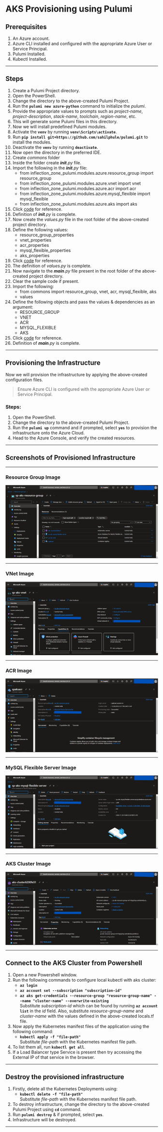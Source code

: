 # AKS Provisioning using Pulumi

## Prerequisites
1. An Azure account.
2. Azure CLI installed and configured with the appropriate Azure User or Service Principal.
3. Pulumi Installed.
4. Kubectl Installed.

---
## Steps
1. Create a Pulumi Project directory.
2. Open the PowerShell.
3. Change the directory to the above-created Pulumi Project.
4. Run the **`pulumi new azure-python`** command to initialize the *pulumi*.
5. Provide the appropriate values to prompts such as *project-name*, *project-description*, *stack-name*, *toolchain*, *region-name*, etc.
6. This will generate some Pulumi files in this directory.
7. Now we will install predefined Pulumi modules.
8. Activate the **`venv`** by running **`venv\Scripts\activate`**.
9. Run **`pip install git+https://github.com/sahilphule/pulumi.git`** to install the modules.
10. Deactivate the **`venv`** by running **`deactivate`**.
11. Now open the directory in the preferred IDE.
12. Create *commons* folder
13. Inside the folder create *__init__.py* file.
14. Import the following in the *__init__.py* file:
    - from inflection_zone_pulumi.modules.azure.resource_group import resource_group
    - from inflection_zone_pulumi.modules.azure.vnet import vnet
    - from inflection_zone_pulumi.modules.azure.acr import acr
    - from inflection_zone_pulumi.modules.azure.mysql_flexible import mysql_flexible
    - from inflection_zone_pulumi.modules.azure.aks import aks
15. Click [code](https://github.com/inflection-sahil/devops/blob/master/pulumi/azure/aks/commons/__init__.py) for reference.
16. Definition of *__init__.py* is complete.
17. Now create the *values.py* file in the root folder of the above-created project directory.
18. Define the following values:
    - resource_group_properties
    - vnet_properties
    - acr_properties
    - mysql_flexible_properties
    - aks_properties
19. Click [code](https://github.com/inflection-sahil/devops/blob/master/pulumi/azure/aks/sample.values.py) for reference.
20. The definition of *values.py* is complete.
21. Now navigate to the *__main__.py* file present in the root folder of the above-created project directory.
22. Clear the sample code if present.
23. Import the following:
    - from commons import resource_group, vnet, acr, mysql_flexible, aks
    - values
24. Define the following objects and pass the values & dependencies as an argument:
    - RESOURCE_GROUP
    - VNET
    - ACR
    - MYSQL_FLEXIBLE
    - AKS
25. Click [code](https://github.com/inflection-sahil/devops/blob/master/pulumi/azure/aks/__main__.py) for reference.
26. Definition of *__main__.py* is complete.

---

## Provisioning the Infrastructure
Now we will provision the infrastructure by applying the above-created configuration files.

> Ensure Azure CLI is configured with the appropriate Azure User or Service Principal.

### Steps:
1. Open the PowerShell.
2. Change the directory to the above-created Pulumi Project.
3. Run the **`pulumi up`** command and if prompted, select **`yes`** to provision the infrastructure onto the Azure Cloud.
4. Head to the Azure Console, and verify the created resources.

---

<div style="page-break-after: always;"></div>

## Screenshots of Provisioned Infrastructure

---

### Resource Group Image
![resource group image](./images/resource-group.png)

---

### VNet Image
![vnet image](./images/vnet.png)

---

<div style="page-break-after: always;"></div>

### ACR Image
![acr image](./images/acr.png)

---

### MySQL Flexible Server Image
![mysql flexible server image](./images/mysql-flexible-server.png)

---

<div style="page-break-after: always;"></div>

### AKS Cluster Image
![aks cluster image](./images/aks-cluster.png)

---

## Connect to the AKS Cluster from Powershell
1. Open a new Powershell window.
2. Run the following commands to configure local kubectl with aks cluster:
    - **`az login`**
    - **`az account set --subscription "subscription-id"`**
    - **`az aks get-credentials --resource-group "resource-group-name" --name "cluster-name" --overwrite-existing`**  
Substitute *subscription-id* which can be found by running **`az account list`** in the *id* field. Also, substitute *resource-group-name* and *cluster-name* with the values defined in the above-created locals.tf file.
3. Now apply the Kubernetes manifest files of the application using the following command:
    - **`kubectl apply -f "file-path"`**  
    Substitute *file-path* with the Kubernetes manifest file path.
4. To list them all, run **`kubectl get all`**.
5. If a Load Balancer type Service is present then try accessing the External IP of that service in the browser.

---

## Destroy the provisioned infrastructure

1. Firstly, delete all the Kubernetes Deployments using:
    - **`kubectl delete -f "file-path"`**  
    Substitute *file-path* with the Kubernetes manifest file path.
2. To destroy infrastructure, change the directory to the above-created Pulumi Project using **`cd`** command.
3. Run **`pulumi destroy`** & if prompted, select **`yes`**.
4. Infrastructure will be destroyed.

---